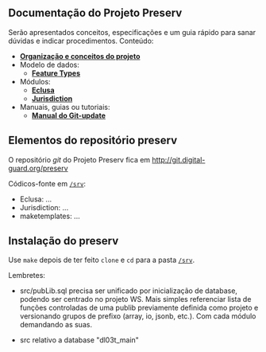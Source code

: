 ## Documentação do Projeto Preserv

Serão apresentados conceitos, especificações e um guia rápido para sanar dúvidas e indicar procedimentos. Conteúdo:

* [**Organização e conceitos do projeto**](organizacao.md)
* Modelo de dados:
   - [**Feature Types**](ftypes.md)
* Módulos:
   - [**Eclusa**](eclusa.md)
   - [**Jurisdiction**](jurisdiction.md)
* Manuais, guias ou tutoriais:
   - [**Manual do Git-update**](man-gitUpdate.md)

## Elementos do repositório preserv

O repositório *git* do Projeto Preserv fica em http://git.digital-guard.org/preserv

Códicos-fonte em [`/srv`](http://git.digital-guard.org/preserv/tree/main/src):
* Eclusa: ...
* Jurisdiction: ...
* maketemplates: ...  

## Instalação do preserv

Use `make` depois de ter feito `clone` e `cd` para a pasta [`/srv`](http://git.digital-guard.org/preserv/tree/main/src).

Lembretes:

* src/pubLib.sql precisa ser unificado por inicialização de database, podendo ser centrado no projeto WS. Mais simples referenciar lista de funções controladas de uma publib previamente definida como projeto e versionando grupos de prefixo (array, io, jsonb, etc.). Com cada módulo demandando as suas.

* src relativo a database  "dl03t_main"
